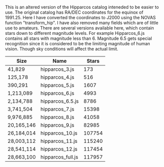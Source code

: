 This is an altered version of the Hipparcos catalog inteneded to be easier to use.  The original catalog has RA/DEC coordinates
for the equinox of 1991.25.  Here I have converted the coordinates to J2000 using the NOVAS function "transform_hip".  I have
also removed many fields which are of little use to amateurs.  There are several versions available here, which contain
stars down to different magnitude levels.  For example Hipparcos_6.js contains all stars with magnitude less than 6.  Magnitude
6.5 gets special recognition since it is considered to be the limiting magnitude of human vision.  Though sky conditions
will affect the actual limit.

|Size|Name|Stars|
|----|----|-----|
|    41,829 |hipparcos_3.js    |173   |
|   125,178 |hipparcos_4.js    |516   |
|   390,291 |hipparcos_5.js    |1607  |
| 1,213,089 |hipparcos_6.js    |4993  |
| 2,134,788 |hipparcos_6.5.js  |8786  |
| 3,741,504 |hipparcos_7.js    |15398 |
| 9,976,885 |hipparcos_8.js    |41058 |
|20,165,146 |hipparcos_9.js    |82985 |
|26,184,014 |hipparcos_10.js   |107754|
|28,003,112 |hipparcos_11.js   |115240|
|28,541,114 |hipparcos_12.js   |117454|
|28,663,100 |hipparcos_full.js |117957|
